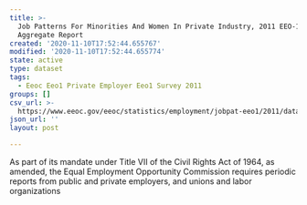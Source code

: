 ```yaml
---
title: >-
  Job Patterns For Minorities And Women In Private Industry, 2011 EEO-1 National
  Aggregate Report
created: '2020-11-10T17:52:44.655767'
modified: '2020-11-10T17:52:44.655774'
state: active
type: dataset
tags:
  - Eeoc Eeo1 Private Employer Eeo1 Survey 2011
groups: []
csv_url: >-
  https://www.eeoc.gov/eeoc/statistics/employment/jobpat-eeo1/2011/datasets/year11_us.txt
json_url: ''
layout: post

---
```

As part of its mandate under Title VII of the Civil Rights Act of 1964, as amended, the Equal Employment Opportunity Commission requires periodic reports from public and private employers, and unions and labor organizations 

